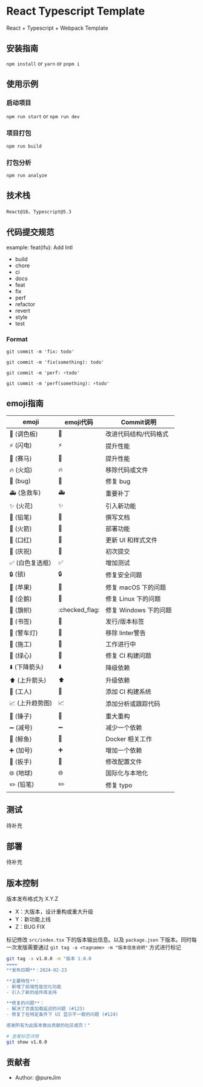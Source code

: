 # React Typescript Template

React + Typescript + Webpack Template

## 安装指南

`npm install` or `yarn` or `pnpm i`

## 使用示例

### 启动项目

`npm run start` or `npm run dev`

### 项目打包

`npm run build`

### 打包分析

`npm run analyze`

## 技术栈

`React@18`、`Typescript@5.3`

## 代码提交规范

example: feat(ifu): Add Intl

- build
- chore
- ci
- docs
- feat
- fix
- perf
- refactor
- revert
- style
- test

### Format

`git commit -m 'fix: todo'`

`git commit -m 'fix(something): todo'`

`git commit -m 'perf: ⚡todo'`

`git commit -m 'perf(something): ⚡todo'`

## emoji指南

| emoji           | emoji代码                  | Commit说明            |
| --------------- | -------------------------- | --------------------- |
| 🎨 (调色板)     | :art:                      | 改进代码结构/代码格式 |
| ⚡️ (闪电)      | :zap:                      | 提升性能              |
| 🐎 (赛马)       | :racehorse:                | 提升性能              |
| 🔥 (火焰)       | :fire:                     | 移除代码或文件        |
| 🐛 (bug)        | :bug:                      | 修复 bug              |
| 🚑 (急救车)     | :ambulance:                | 重要补丁              |
| ✨ (火花)       | :sparkles:                 | 引入新功能            |
| 📝 (铅笔)       | :pencil:                   | 撰写文档              |
| 🚀 (火箭)       | :rocket:                   | 部署功能              |
| 💄 (口红)       | :lipstick:                 | 更新 UI 和样式文件    |
| 🎉 (庆祝)       | :tada:                     | 初次提交              |
| ✅ (白色复选框) | :white_check_mark:         | 增加测试              |
| 🔒 (锁)         | :lock:                     | 修复安全问题          |
| 🍎 (苹果)       | :apple:                    | 修复 macOS 下的问题   |
| 🐧 (企鹅)       | :penguin:                  | 修复 Linux 下的问题   |
| 🏁 (旗帜)       | :checked_flag:             | 修复 Windows 下的问题 |
| 🔖 (书签)       | :bookmark:                 | 发行/版本标签         |
| 🚨 (警车灯)     | :rotating_light:           | 移除 linter警告       |
| 🚧 (施工)       | :construction:             | 工作进行中            |
| 💚 (绿心)       | :green_heart:              | 修复 CI 构建问题      |
| ⬇️ (下降箭头)   | :arrow_down:               | 降级依赖              |
| ⬆️ (上升箭头)   | :arrow_up:                 | 升级依赖              |
| 👷 (工人)       | :construction_worker:      | 添加 CI 构建系统      |
| 📈 (上升趋势图) | :chart_with_upwards_trend: | 添加分析或跟踪代码    |
| 🔨 (锤子)       | :hammer:                   | 重大重构              |
| ➖ (减号)       | :heavy_minus_sign:         | 减少一个依赖          |
| 🐳 (鲸鱼)       | :whale:                    | Docker 相关工作       |
| ➕ (加号)       | :heavy_plus_sign:          | 增加一个依赖          |
| 🔧 (扳手)       | :wrench:                   | 修改配置文件          |
| 🌐 (地球)       | :globe_with_meridians:     | 国际化与本地化        |
| ✏️ (铅笔)       | :pencil2:                  | 修复 typo             |

## 测试

待补充

## 部署

待补充

## 版本控制

版本发布格式为 X.Y.Z

- X：大版本，设计重构或重大升级
- Y：新功能上线
- Z：BUG FIX

标记修改 `src/index.tsx` 下的版本输出信息。以及 `package.json` 下版本。同时每一次发版需要通过 `git tag -a <tagname> -m "版本信息说明"` 方式进行标记

```bash
git tag -a v1.0.0 -m "版本 1.0.0
====
**发布日期**：2024-02-23

**主要特性**：
- 新增了前端性能优化功能
- 引入了新的组件库支持

**修复的问题**：
- 解决了页面加载延迟的问题 (#123)
- 修复了在特定条件下 UI 显示不一致的问题 (#124)

感谢所有为此版本做出贡献的社区成员！"

# 查看标签详情
git show v1.0.0
```

## 贡献者

- Author: @pureJim
